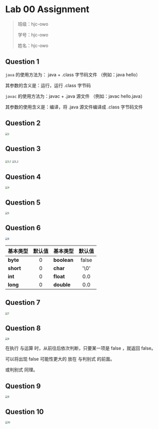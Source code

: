 # Lab 00 Assignment

> 班级：hjc-owo
> 
> 学号：hjc-owo
> 
> 姓名：hjc-owo

## Question 1

`java` 的使用方法为： java + .class 字节码文件 （例如：java hello）

其参数的含义是：运行，运行 .class 字节码

`javac` 的使用方法为：javac + .java 源文件 （例如：javac hello.java）

其参数的使用含义是：编译，将 .java 源文件编译成 .class 字节码文件

## Question 2

<img src="https://s2.loli.net/2022/04/09/qfDghEOConrQX67.png" alt="2" style="zoom:50%;" />

## Question 3

<img src="https://s2.loli.net/2022/04/09/8voV1RPqLpAfrin.png" alt="3_1" style="zoom:50%;" />

<img src="https://s2.loli.net/2022/04/09/1MQAv9Zi3VgmfcN.png" alt="3_2" style="zoom:50%;" />

## Question 4

<img src="https://s2.loli.net/2022/04/09/yrXIOJzgoitf8Eb.png" alt="4" style="zoom:50%;" />

## Question 5

<img src="https://s2.loli.net/2022/04/09/wU5sT892hXkrjnc.png" alt="5" style="zoom:50%;" />

## Question 6

<img src="https://s2.loli.net/2022/04/09/E247cSFpVmfebAy.png" alt="6" style="zoom:50%;" />

| 基本类型  | 默认值 | 基本类型    | 默认值 |
| :-------- | :----: | :---------- | :----: |
| **byte**  |   0    | **boolean** | false  |
| **short** |   0    | **char**    |  '\0'  |
| **int**   |   0    | **float**   |  0.0   |
| **long**  |   0    | **double**  |  0.0   |

## Question 7

<img src="https://s2.loli.net/2022/04/09/2V1Txz5wKbOj3oR.png" alt="7" style="zoom:50%;" />

## Question 8

<img src="https://s2.loli.net/2022/04/09/VoN6HK7eaSd9ExI.png" alt="8" style="zoom:50%;" />

在执行 与运算 时，从前往后依次判断，只要某一项是 false ，就返回 false。

可以将出现 false 可能性更大的 放在 与判别式 的前面。



或判别式 同理。

## Question 9

<img src="https://s2.loli.net/2022/04/09/o1wLjhJkRCtQbFq.png" alt="9" style="zoom:50%;" />

## Question 10

<img src="https://s2.loli.net/2022/04/09/pjLcnE2FoGqyufr.png" alt="10" style="zoom:50%;" />